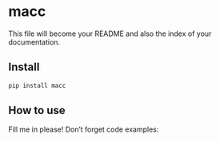 macc
================

<!-- WARNING: THIS FILE WAS AUTOGENERATED! DO NOT EDIT! -->

This file will become your README and also the index of your
documentation.

## Install

``` sh
pip install macc
```

## How to use

Fill me in please! Don’t forget code examples:
